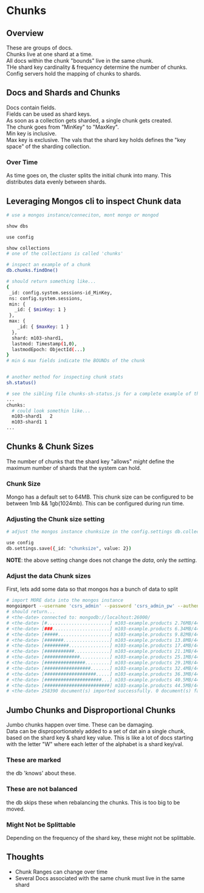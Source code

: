 # Chunks
## Overview
These are groups of docs.  
Chunks live at one shard at a time.  
All docs within the chunk "bounds" live in the same chunk.  
THe shard key cardinality & frequency determine the number of chunks.  
Config servers hold the mapping of chunks to shards.  

## Docs and Shards and Chunks
Docs contain fields.  
Fields can be used as shard keys.  
As soon as a collection gets sharded, a single chunk gets created.  
The chunk goes from "MinKey" to "MaxKey".  
Min key is inclusive.  
Max key is exclusive.
The vals that the shard key holds defines the "key space" of the sharding collection.  

### Over Time  
As time goes on, the cluster splits the initial chunk into many. This distributes data evenly between shards. 

## Leveraging Mongos cli to inspect Chunk data
```bash
# use a mongos instance/conneciton, mont mongo or mongod

show dbs

use config

show collections
# one of the collections is called 'chunks'

# inspect an example of a chunk
db.chunks.findOne()

# should return something like...
{
 _id: config.system.sessions-id_MinKey,
 ns: config.system.sessions,
 min: {
   _id: { $minKey: 1 }
 },
 max: {
    _id: { $maxKey: 1 }
  },
  shard: m103-shard1,
  lastmod: Timestamp(1,0),
  lastmodEpoch: ObjectId(...)
}
# min & max fields indicate the BOUNDs of the chunk


# another method for inspecting chunk stats
sh.status()

# see the sibling file chunks-sh-status.js for a complete example of the output - its about 30 lines
...
chunks:
  # could look somethin like...
  m103-shard1   2
  m103-shard1 1
...
```

## Chunks & Chunk Sizes
The number of chunks that the shard key "allows" _might_ define the maximum number of shards that the system can hold.  
### Chunk Size  
Mongo has a default set to 64MB. This chunk size can be configured to be between 1mb && 1gb(1024mb). This can be configured during run time.     

### Adjusting the Chunk size setting
```bash
# adjust the mongos instance chunksize in the config.settings db.collections

use config
db.settings.save({_id: "chunksize", value: 2})
```
**NOTE**: the above setting change does not change the _data_, only the _setting_. 

### Adjust the data Chunk sizes
First, lets add some data so that mongos _has_ a bunch of data to split
```bash
# import MORE data into the mongos instance
mongoimport --username 'csrs_admin' --password 'csrs_admin_pw' --authenticationDatabase 'admin' --db "m103-example" --collection "products" --port 26000 products.part2.json
# should return...
# <the-date> connected to: mongodb://localhost:26000/
# <the-date> [#.......................] m103-example.products 2.76MB/44.5MB (6.2%)
# <the-date> [###.....................] m103-example.products 6.34MB/44.5MB (14.3%)
# <the-date> [#####...................] m103-example.products 9.82MB/44.5MB (22.1%)
# <the-date> [#######.................] m103-example.products 13.8MB/44.5MB (31.1%)
# <the-date> [#########...............] m103-example.products 17.4MB/44.5MB (39.1%)
# <the-date> [###########.............] m103-example.products 21.1MB/44.5MB (47.5%)
# <the-date> [#############...........] m103-example.products 25.1MB/44.5MB (56.3%)
# <the-date> [###############.........] m103-example.products 29.1MB/44.5MB (65.5%)
# <the-date> [#################.......] m103-example.products 32.4MB/44.5MB (72.8%)
# <the-date> [###################.....] m103-example.products 36.3MB/44.5MB (81.6%)
# <the-date> [#####################...] m103-example.products 40.5MB/44.5MB (91.1%)
# <the-date> [########################] m103-example.products 44.5MB/44.5MB (100.0%)
# <the-date> 258390 document(s) imported successfully. 0 document(s) failed to import.


```

## Jumbo Chunks and Disproportional Chunks
Jumbo chunks happen over time. These can be damaging.  
Data can be disproportionately added to a set of dat ain a single chunk, based on the shard key & shard key value. This is like a lot of docs starting with the letter "W" where each letter of the alphabet is a shard key/val.  
### These are marked
the db 'knows' about these.  
### These are not balanced
the db skips these when rebalancing the chunks. This is too big to be moved.  
### Might Not be Splittable
Depending on the frequency of the shard key, these might not be splittable.


## Thoughts
- Chunk Ranges can change over time
- Several Docs associated with the same chunk must live in the same shard